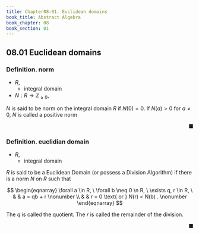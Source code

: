 ```yaml
---
title: Chapter08-01. Euclidean domains
book_title: Abstract Algebra
book_chapter: 08
book_section: 01
---
```


## 08.01 Euclidean domains


### Definition. norm
* $R$,
    * integral domain
* $N: R \rightarrow \mathbb{Z}_{\ge 0}$,

$N$ is said to be norm on the integral domain $R$ if $N(0) = 0$.
If $N(a) > 0$ for $a \neq 0$, $N$ is called a positive norm

<div class="end-of-statement" style="text-align: right">■</div>

### Definition. euclidian domain
* $R$,
    * integral domain
    
$R$ is said to be a Euclidean Domain (or possess a Division Algorithm) if there is a norm $N$ on $R$ such that

$$
\begin{eqnarray}
    \forall a \in R,
    \
    \forall b \neq 0 \n R,
    \
    \exists q, r \in R,
    \
    & &
        a
        =
        qb
        +
        r
    \nonumber
    \\
    & &
        r = 0
        \text{ or }
        N(r) < N(b)
        .
    \nonumber
\end{eqnarray}
$$

The $q$ is called the quotient.
The $r$ is called the remainder of the division.

<div class="end-of-statement" style="text-align: right">■</div>

